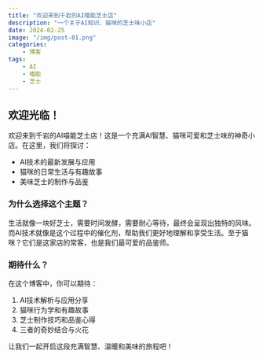 ```yaml
---
title: "欢迎来到千岩的AI喵能芝士店"
description: "一个关于AI知识、猫咪的芝士味小店"
date: 2024-02-25
image: "/img/post-01.png"
categories:
    - 博客
tags:
    - AI
    - 喵能
    - 芝士
---
```


## 欢迎光临！

欢迎来到千岩的AI喵能芝士店！这是一个充满AI智慧、猫咪可爱和芝士味的神奇小店。在这里，我们将探讨：

- AI技术的最新发展与应用
- 猫咪的日常生活与有趣故事
- 美味芝士的制作与品鉴

### 为什么选择这个主题？

生活就像一块好芝士，需要时间发酵，需要耐心等待，最终会呈现出独特的风味。而AI技术就像是这个过程中的催化剂，帮助我们更好地理解和享受生活。至于猫咪？它们是这家店的常客，也是我们最可爱的品鉴师。

### 期待什么？

在这个博客中，你可以期待：

1. AI技术解析与应用分享
2. 猫咪行为学和有趣故事
3. 芝士制作技巧和品鉴心得
4. 三者的奇妙结合与火花

让我们一起开启这段充满智慧、温暖和美味的旅程吧！ 